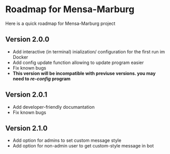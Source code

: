 # Roadmap for Mensa-Marburg
Here is a quick roadmap for Mensa-Marburg project

## Version 2.0.0
+ Add interactive (in terminal) inialization/ configuration for the first run im Docker
+ Add config update function allowing to update program easier
+ Fix known bugs
+ **This version will be incompatible with previuse versions. you may need to _re-config_ program**

## Version 2.0.1
+ Add developer-friendly documantation
+ Fix known bugs

## Version 2.1.0
+ Add option for admins to set custom message style
+ Add option for non-admin user to get custom-style message in bot
